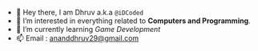 - 👋 Hey there, I am Dhruv a.k.a `@iDCoded`
- 👀 I’m interested in everything related to **Computers and Programming**.
- 🌱 I’m currently learning _Game Development_
- 📫 Email : ananddhruv29@gmail.com

<!---
iDCoded/iDCoded is a ✨ special ✨ repository because its `README.md` (this file) appears on your GitHub profile.
You can click the Preview link to take a look at your changes.
--->
